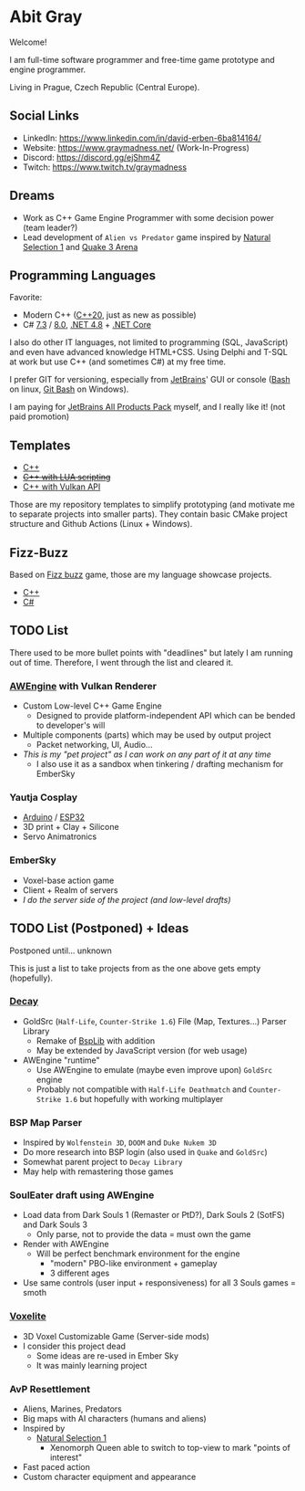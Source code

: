 # Abit Gray

Welcome!

I am full-time software programmer and free-time game prototype and engine programmer.

Living in Prague, Czech Republic (Central Europe).


## Social Links

- LinkedIn: https://www.linkedin.com/in/david-erben-6ba814164/
- Website: https://www.graymadness.net/ (Work-In-Progress)
- Discord: https://discord.gg/ejShm4Z
- Twitch: https://www.twitch.tv/graymadness


## Dreams

- Work as C++ Game Engine Programmer with some decision power (team leader?)
- Lead development of `Alien vs Predator` game inspired by [Natural Selection 1](https://en.wikipedia.org/wiki/Natural_Selection_(video_game)) and [Quake 3 Arena](https://en.wikipedia.org/wiki/Quake_III_Arena)


## Programming Languages

Favorite:
- Modern C++ ([C++20](https://en.cppreference.com/w/cpp/20), just as new as possible)
- C# [7.3](https://docs.microsoft.com/en-us/dotnet/csharp/whats-new/csharp-7-3) / [8.0](https://docs.microsoft.com/en-us/dotnet/csharp/whats-new/csharp-8), [.NET 4.8](https://en.wikipedia.org/wiki/.NET_Framework_version_history#.NET_Framework_4.8) + [.NET Core](https://en.wikipedia.org/wiki/.NET_Core)

I also do other IT languages, not limited to programming (SQL, JavaScript) and even have advanced knowledge HTML+CSS.
Using Delphi and T-SQL at work but use C++ (and sometimes C#) at my free time.

I prefer GIT for versioning, especially from [JetBrains](https://www.jetbrains.com/)' GUI or console ([Bash](https://en.wikipedia.org/wiki/Bash_(Unix_shell)) on linux, [Git Bash](https://gitforwindows.org/) on Windows).

I am paying for [JetBrains All Products Pack](https://www.jetbrains.com/all/) myself, and I really like it! (not paid promotion)


## Templates

- [C++](https://github.com/AbitTheGray/Cpp-Template)
- ~~[C++ with LUA scripting](https://github.com/AbitTheGray/Cpp-LUA-Template)~~
- [C++ with Vulkan API](https://github.com/AbitTheGray/Cpp-Vulkan-Template)

Those are my repository templates to simplify prototyping (and motivate me to separate projects into smaller parts).
They contain basic CMake project structure and Github Actions (Linux + Windows).


## Fizz-Buzz
Based on [Fizz buzz](https://en.wikipedia.org/wiki/Fizz_buzz) game, those are my language showcase projects.

- [C++](https://github.com/AbitTheGray/Fizz-Buzz-cpp)
- [C#](https://github.com/AbitTheGray/Fizz-Buzz)


## TODO List

There used to be more bullet points with "deadlines" but lately I am running out of time.
Therefore, I went through the list and cleared it.

### [AWEngine](https://github.com/graymadness/AWEngine) with Vulkan Renderer
  - Custom Low-level C++ Game Engine
    - Designed to provide platform-independent API which can be bended to developer's will
  - Multiple components (parts) which may be used by output project
    - Packet networking, UI, Audio...
  - *This is my "pet project" as I can work on any part of it at any time*
    - I also use it as a sandbox when tinkering / drafting mechanism for EmberSky

### Yautja Cosplay
  - [Arduino](https://www.arduino.cc/) / [ESP32](https://www.espressif.com/en/products/socs/esp32)
  - 3D print + Clay + Silicone
  - Servo Animatronics

### EmberSky
  - Voxel-base action game
  - Client + Realm of servers
  - *I do the server side of the project (and low-level drafts)*


## TODO List (Postponed) + Ideas
Postponed until... unknown

This is just a list to take projects from as the one above gets empty (hopefully).

### [Decay](https://github.com/AbitTheGray/Decay-Library)
  - GoldSrc (`Half-Life`, `Counter-Strike 1.6`) File (Map, Textures...) Parser Library
    - Remake of [BspLib](https://github.com/AbitTheGray/BspLib) with addition
    - May be extended by JavaScript version (for web usage)
  - AWEngine "runtime"
    - Use AWEngine to emulate (maybe even improve upon) `GoldSrc` engine
    - Probably not compatible with `Half-Life Deathmatch` and `Counter-Strike 1.6` but hopefully with working multiplayer

### BSP Map Parser
  - Inspired by `Wolfenstein 3D`, `DOOM` and `Duke Nukem 3D`
  - Do more research into BSP login (also used in `Quake` and `GoldSrc`)
  - Somewhat parent project to `Decay Library`
  - May help with remastering those games

### SoulEater draft using AWEngine
  - Load data from Dark Souls 1 (Remaster or PtD?), Dark Souls 2 (SotFS) and Dark Souls 3
    - Only parse, not to provide the data = must own the game
  - Render with AWEngine
    - Will be perfect benchmark environment for the engine
      - "modern" PBO-like environment + gameplay
      - 3 different ages
  - Use same controls (user input + responsiveness) for all 3 Souls games = smoth

### [Voxelite](https://github.com/voxelite/Voxelite)
  - 3D Voxel Customizable Game (Server-side mods)
  - I consider this project dead
    - Some ideas are re-used in Ember Sky
    - It was mainly learning project

### AvP Resettlement
  - Aliens, Marines, Predators
  - Big maps with AI characters (humans and aliens)
  - Inspired by
    - [Natural Selection 1](https://en.wikipedia.org/wiki/Natural_Selection_(video_game))
      - Xenomorph Queen able to switch to top-view to mark "points of interest"
  - Fast paced action
  - Custom character equipment and appearance
